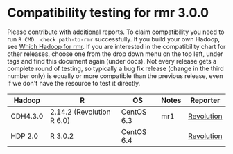 # Compatibility testing for rmr 3.0.0
Please contribute with additional reports. To claim compatibility you need to run `R CMD  check path-to-rmr` successfully.
If you build your own Hadoop, see [Which Hadoop for rmr](https://github.com/RevolutionAnalytics/RHadoop/wiki/Which-Hadoop-for-rmr).
If you are interested in the compatibility chart for other releases, choose one from the drop down menu on the top left, under tags and find this document again (under docs). Not every release gets a complete round of testing, so typically a bug fix release (change in the third number only) is equally or more compatible than the previous release, even if we don't have the resource to test it directly. 

<table>
<thead>
<tr><th>Hadoop</th><th>R</th><th>OS</th><th>Notes</th><th>Reporter</th></tr>
</thead>
<tbody>
<tr><td>CDH4.3.0</td><td>2.14.2 (Revolution R 6.0)</td><td>CentOS 6.3</td><td>mr1</td><td><a href=mailto:rhadoop@revolutionanalytics.com>Revolution</a></td></tr>
<tr><td>HDP 2.0</td><td>R 3.0.2</td><td>CentOS 6.4</td><td></td><td><a href=mailto:rhadoop@revolutionanalytics.com>Revolution</a></td></tr>
<!--<tr><td>HDP 1.3 GA</td><td>R 3.0.2</td><td>Windows 7</td><td></td><td><a href=mailto:rhadoop@revolutionanalytics.com>Revolution</a></td></tr>
-->
</table>
